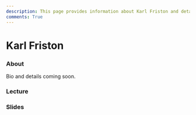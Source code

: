 ```yaml
---
description: This page provides information about Karl Friston and details about his talk, including its recording and slides.
comments: True
---
```


# Karl Friston

### About

Bio and details coming soon.

### Lecture

<!-- Add YouTube embed here when available -->

### Slides

<!-- Add PDF embed or download link here when available -->
